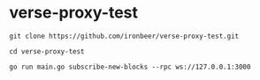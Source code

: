 # verse-proxy-test

```shell
git clone https://github.com/ironbeer/verse-proxy-test.git

cd verse-proxy-test

go run main.go subscribe-new-blocks --rpc ws://127.0.0.1:3000
```